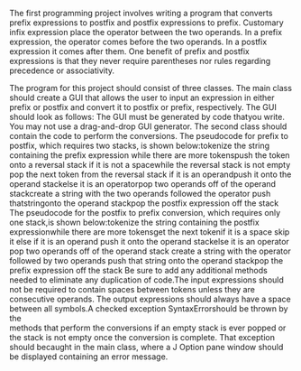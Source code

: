 The first programming project involves writing a program that converts prefix expressions to postfix and postfix expressions to prefix. 
Customary infix expression place the operator between the two operands. In a prefix expression, the operator comes before the two operands. 
In a postfix expression it comes after them. One benefit of prefix and postfix expressions is that they never require parentheses nor rules regarding 
precedence or associativity.

The program for this project should consist of three classes. 
The main class should create a GUI that allows the user to input an expression in either prefix or postfix and convert it to postfix or prefix, respectively. 
The GUI should look as follows: The GUI must be generated by code thatyou write. You may not use a drag-and-drop GUI generator.
The second class should contain the code to perform the conversions. The pseudocode for prefix to postfix, which requires two stacks, is shown below:tokenize 
the string containing the prefix expression while there are more tokenspush the token onto a reversal stack if it is not a spacewhile the reversal stack is not 
empty pop the next token from the reversal stack if it is an operandpush it onto the operand stackelse it is an operatorpop two operands off 
of the operand stackcreate a string with the two operands followed the operator push thatstringonto the operand stackpop the postfix expression off the stack 
The pseudocode for the postfix to prefix conversion, which requires only one stack,is shown below:tokenize the string containing the postfix expressionwhile 
there are more tokensget the next tokenif it is a space skip it else if it is an operand push it onto the operand stackelse it is an operator pop two operands off of 
the operand stack create a string with the operator followed by two operands
push that string onto the operand stackpop the prefix expression off the stack
Be sure to add any additional methods needed to eliminate any duplication of code.The input expressions should not be required to contain spaces between tokens 
unless they are consecutive operands. The output expressions should always have a space between all symbols.A checked exception SyntaxErrorshould be thrown by the  
methods that perform the conversions if an empty stack is ever popped or the stack is not empty once the conversion is complete. 
That exception should becaught in the main class, where a J Option  pane window should be displayed containing an error message.
